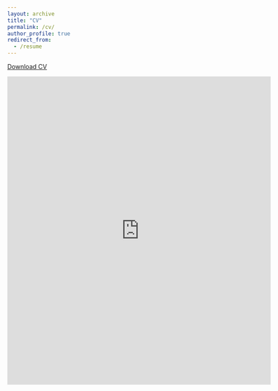 ```yaml
---
layout: archive
title: "CV"
permalink: /cv/
author_profile: true
redirect_from:
  - /resume
---
```



[Download CV](http://shruthi-venkatesh.github.io/files/Shruthi_Venkatesh_CV_Oct2023.pdf)  

<embed src="http://shruthi-venkatesh.github.io/files/Shruthi_Venkatesh_CV_Oct2023.pdf" width="600" height="700" type='application/pdf'> 

